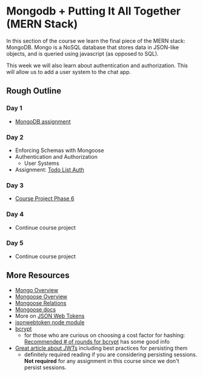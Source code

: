 # Mongodb + Putting It All Together (MERN Stack)

In this section of the course we learn the final piece of the MERN stack: MongoDB. Mongo is a NoSQL database that stores data in JSON-like objects, and is queried using javascript (as opposed to SQL).

This week we will also learn about authentication and authorization. This will allow us to add a user system to the chat app.

## Rough Outline

### Day 1

* [MongoDB assignment](./mongodb.md)

### Day 2

* Enforcing Schemas with Mongoose
* Authentication and Authorization
  * User Systems 
* Assignment: [Todo List Auth](./todo-list-auth.md)
  

### Day 3

* [Course Project Phase 6](./chatroom6.md)

### Day 4

* Continue course project

### Day 5

* Continue course project

## More Resources

* [Mongo Overview](mongo-overview.md)
* [Mongoose Overview](mongoose-overview.md)
* [Mongoose Relations](mongoose-relations.md)
* [Mongoose docs](https://mongoosejs.com/docs/index.html)
* More on [JSON Web Tokens](https://jwt.io/introduction/)
* [jsonwebtoken node module](https://www.npmjs.com/package/jsonwebtoken)
* [bcrypt](https://github.com/kelektiv/node.bcrypt.js#readme)
  * for those who are curious on choosing a cost factor for hashing: [Recommended # of rounds for bcrypt](https://security.stackexchange.com/questions/17207/recommended-of-rounds-for-bcrypt) has some good info
* [Great article about JWTs](https://hasura.io/blog/best-practices-of-using-jwt-with-graphql/#persistance) including best practices for persisting them
  * definitely required reading if you are considering persisting sessions. **Not required** for any assignment in this course since we don't persist sessions.
